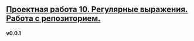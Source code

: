 ## [Проектная работа 10. Регулярные выражения. Работа с репозиторием.](https://salexxx.github.io/) 
#### v0.0.1
